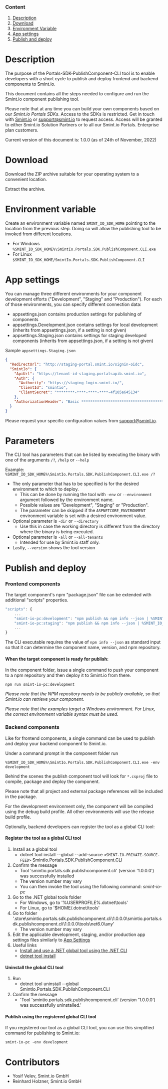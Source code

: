 ### Content
1. [Description](#description)
1. [Download](#download)
1. [Environment Variable](#environment-variable)
1. [App settings](#app-settings)
1. [Publish and deploy](#publish-and-deploy)

Description
===========

The purpose of the Portals-SDK-PublishComponent-CLI tool is to enable developers with a short cycle to publish and deploy frontend and backend components to Smint.io.

This document contains all the steps needed to configure and run the Smint.io component publishing tool.

Please note that at any time you can build your own components based on our *Smint.io Portals SDKs*. Access to the SDKs is restricted.
Get in touch with [Smint.io](https://www.smint.io) or [support@smint.io](mailto:support@smint.io) to request access.
Access will be granted to either Smint.io Solution Partners or to all our Smint.io Portals.
Enterprise plan customers.

Current version of this document is: 1.0.0 (as of 24th of November, 2022)

Download
========

Download the ZIP archive suitable for your operating system to a convenient location.

Extract the archive.

Environment variable
====================

Create an environment variable named `SMINT_IO_SDK_HOME` pointing to the location from the previous step.
Doing so will allow the publishing tool to be invoked from different locations.
- For Windows `%SMINT_IO_SDK_HOME%\SmintIo.Portals.SDK.PublishComponent.CLI.exe`
- For Linux `$SMINT_IO_SDK_HOME/SmintIo.Portals.SDK.PublishComponent.CLI`

App settings
============

You can manage three different environments for your component development efforts ("Development", "Staging" and "Production").
For each of those environments, you can specify different connection data:

- appsettings.json contains production settings for publishing of components
- appsettings.Development.json contains settings for local development (inherits from appsettings.json, if a setting is not given)
- appsettings.Staging.json contains settings for staging developed components (inherits from appsettings.json, if a setting is not given)

Sample `appsettings.Staging.json`

```json
{
  "RedirectUrl": "http://staging-portal.smint.io/signin-oidc",
  "SmintIo": {
    "ApiUrl": "https://tenant-id-staging.portalsapib.smint.io",
    "Auth": {
      "Authority": "https://staging-login.smint.io/",
      "ClientId": "smintio",
      "ClientSecret": "********-****-****-****-4f105a645134"
    },
    "AuthorizationHeader": "Basic ************************************************************************YTZ6ajRh"
  }
}
```

Please request your specific configuration values from [support@smint.io](mailto:support@smint.io).

Parameters
==========

The CLI tool has parameters that can be listed by executing the binary with one of the arguments `/?`, `/help` or `--help`

Example: `%SMINT_IO_SDK_HOME%\SmintIo.Portals.SDK.PublishComponent.CLI.exe /?`

- The only parameter that has to be specified is for the desired environment to which to deploy.
    - This can be done by running the tool with `-env` or `--environment` argument followed by the environment name.
    - Possible values are "Development", "Staging" or "Production".
    - The parameter can be skipped if the `ASPNETCORE_ENVIRONMENT` environment variable is set with a desired environment value.
- Optional parameter is `-dir` or `--directory`
    - Use this in case the working directory is different from the directory where the binary is being executed.
- Optional parameter is `-all` or `--all-tenants`
    - Intended for use by Smint.io staff only.
- Lastly, `--version` shows the tool version

Publish and deploy
==================

### Frontend components 

The target component's npm "package.json" file can be extended with additional "scripts" properties.

```javascript
"scripts": {
    ...
    "smint-io-pc:development": "npm publish && npm info --json | %SMINT_IO_SDK_HOME%\SmintIo.Portals.SDK.PublishComponent.CLI.exe -env development",
    "smint-io-pc:staging": "npm publish && npm info --json | %SMINT_IO_SDK_HOME%\SmintIo.Portals.SDK.PublishComponent.CLI.exe -env staging",
    ...
}
```

The CLI executable requires the value of `npm info --json` as standard input so that it can determine the component name, version, and npm repository.

#### When the target component is ready for publish:

In the component folder, issue a single command to push your component to a npm repository and then deploy it to Smint.io from there.

```console
npm run smint-io-pc:development
```

*Please note that the NPM repository needs to be publicly available, so that Smint.io can retrieve your component.*

*Please note that the examples target a Windows environment. For Linux, the correct environment variable syntax must be used.*

### Backend components

Like for frontend components, a single command can be used to publish and deploy your backend component to Smint.io.

Under a command prompt in the component folder run

```console
%SMINT_IO_SDK_HOME%\SmintIo.Portals.SDK.PublishComponent.CLI.exe -env development
```

Behind the scenes the publish component tool will look for `*.csproj` file to compile, package and deploy the component.

Please note that all project and external package references will be included in the package.

For the development environment only, the component will be compiled using the debug build profile. All other environments will use the release build profile.

Optionally, backend developers can register the tool as a global CLI tool:

#### Register the tool as a global CLI tool

1. Install as a global tool
    - dotnet tool install --global --add-source `<SMINT-IO-PRIVATE-SOURCE-FEED>` SmintIo.Portals.SDK.PublishComponent.CLI
1. Confirm the message
    - Tool 'smintio.portals.sdk.publishcomponent.cli' (version '1.0.0.0') was successfully installed
	- The version number may vary
	- You can then invoke the tool using the following command: *smint-io-pc*
1. Go to the .NET global tools folder
	- For Windows, go to '%USERPROFILE%\.dotnet\tools'
	- For Linux, go to '$HOME/.dotnet/tools'
1. Go to folder '.store\smintio.portals.sdk.publishcomponent.cli\1.0.0.0\smintio.portals.sdk.publishcomponent.cli\1.0.0.0\tools\net6.0\any'
	- The version number may vary
1. Edit the applicable development, staging, and/or production app settings files similarly to [App Settings](#app-settings)
1. Useful links
	- [Install and use a .NET global tool using the .NET CLI](https://learn.microsoft.com/en-us/dotnet/core/tools/global-tools-how-to-use)
	- [dotnet tool install](https://learn.microsoft.com/en-us/dotnet/core/tools/dotnet-tool-install)

#### Uninstall the global CLI tool

1. Run
	- dotnet tool uninstall --global SmintIo.Portals.SDK.PublishComponent.CLI
1. Confirm the message
	- 'Tool 'smintio.portals.sdk.publishcomponent.cli' (version '1.0.0.0') was successfully uninstalled.'

#### Publish using the registered global CLI tool

If you registered our tool as a global CLI tool, you can use this simplified command for publishing to Smint.io:

```console
smint-io-pc -env development
```

Contributors
============

- Yosif Velev, Smint.io GmbH
- Reinhard Holzner, Smint.io GmbH